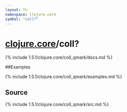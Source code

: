 ```yaml
---
layout: fn
namespace: clojure.core
symbol: "coll?"
---
```


# [clojure.core](../)/coll?

{% include 1.5.1/clojure.core/coll_qmark/docs.md %}

##Examples

{% include 1.5.1/clojure.core/coll_qmark/examples.md %}
## Source
{% include 1.5.1/clojure.core/coll_qmark/src.md %}

